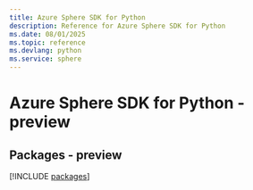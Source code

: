 ```yaml
---
title: Azure Sphere SDK for Python
description: Reference for Azure Sphere SDK for Python
ms.date: 08/01/2025
ms.topic: reference
ms.devlang: python
ms.service: sphere
---
```

# Azure Sphere SDK for Python - preview
## Packages - preview
[!INCLUDE [packages](sphere-index.md)]